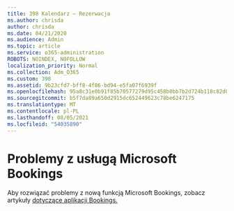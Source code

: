 ```yaml
---
title: 398 Kalendarz — Rezerwacja
ms.author: chrisda
author: chrisda
ms.date: 04/21/2020
ms.audience: Admin
ms.topic: article
ms.service: o365-administration
ROBOTS: NOINDEX, NOFOLLOW
localization_priority: Normal
ms.collection: Adm_O365
ms.custom: 398
ms.assetid: 9b23cfd7-bff8-4f86-bd94-e5fa07f6939f
ms.openlocfilehash: 95a8c31e0b91f85b70577279d95c458b0bb7b2d724b118c82d09fe96f09f78d2
ms.sourcegitcommit: b5f7da89a650d2915dc652449623c78be6247175
ms.translationtype: MT
ms.contentlocale: pl-PL
ms.lasthandoff: 08/05/2021
ms.locfileid: "54035890"
---
```

# <a name="issues-with-microsoft-bookings"></a>Problemy z usługą Microsoft Bookings

Aby rozwiązać problemy z nową funkcją Microsoft Bookings, zobacz artykuły [dotyczące aplikacji Bookings.](https://docs.microsoft.com/microsoft-365/bookings/bookings-faq)
